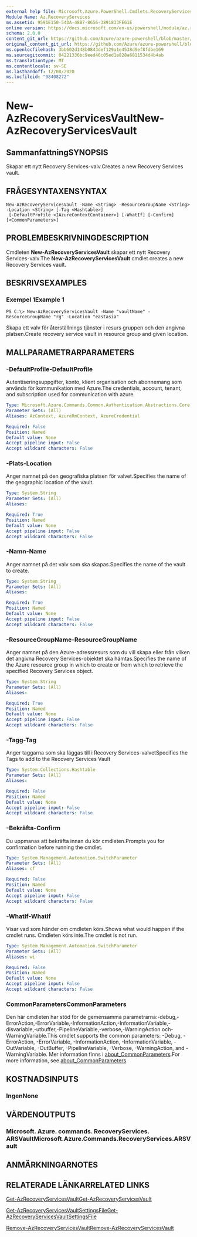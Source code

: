 ```yaml
---
external help file: Microsoft.Azure.PowerShell.Cmdlets.RecoveryServices.dll-Help.xml
Module Name: Az.RecoveryServices
ms.assetid: 9591E150-54DA-48B7-8656-3891833FE61E
online version: https://docs.microsoft.com/en-us/powershell/module/az.recoveryservices/new-azrecoveryservicesvault
schema: 2.0.0
content_git_url: https://github.com/Azure/azure-powershell/blob/master/src/RecoveryServices/RecoveryServices/help/New-AzRecoveryServicesVault.md
original_content_git_url: https://github.com/Azure/azure-powershell/blob/master/src/RecoveryServices/RecoveryServices/help/New-AzRecoveryServicesVault.md
ms.openlocfilehash: 3bb602d148b0843def129a1e4538d9ef8fdbe169
ms.sourcegitcommit: 04221336bc9eed46c05ed1e828a6811534d4b4ab
ms.translationtype: MT
ms.contentlocale: sv-SE
ms.lasthandoff: 12/08/2020
ms.locfileid: "98408272"
---
```

# <span data-ttu-id="ff3ad-101">New-AzRecoveryServicesVault</span><span class="sxs-lookup"><span data-stu-id="ff3ad-101">New-AzRecoveryServicesVault</span></span>

## <span data-ttu-id="ff3ad-102">Sammanfattning</span><span class="sxs-lookup"><span data-stu-id="ff3ad-102">SYNOPSIS</span></span>
<span data-ttu-id="ff3ad-103">Skapar ett nytt Recovery Services-valv.</span><span class="sxs-lookup"><span data-stu-id="ff3ad-103">Creates a new Recovery Services vault.</span></span>

## <span data-ttu-id="ff3ad-104">FRÅGESYNTAXEN</span><span class="sxs-lookup"><span data-stu-id="ff3ad-104">SYNTAX</span></span>

```
New-AzRecoveryServicesVault -Name <String> -ResourceGroupName <String> -Location <String> [-Tag <Hashtable>]
 [-DefaultProfile <IAzureContextContainer>] [-WhatIf] [-Confirm] [<CommonParameters>]
```

## <span data-ttu-id="ff3ad-105">PROBLEMBESKRIVNING</span><span class="sxs-lookup"><span data-stu-id="ff3ad-105">DESCRIPTION</span></span>
<span data-ttu-id="ff3ad-106">Cmdleten **New-AzRecoveryServicesVault** skapar ett nytt Recovery Services-valv.</span><span class="sxs-lookup"><span data-stu-id="ff3ad-106">The **New-AzRecoveryServicesVault** cmdlet creates a new Recovery Services vault.</span></span>

## <span data-ttu-id="ff3ad-107">BESKRIVS</span><span class="sxs-lookup"><span data-stu-id="ff3ad-107">EXAMPLES</span></span>

### <span data-ttu-id="ff3ad-108">Exempel 1</span><span class="sxs-lookup"><span data-stu-id="ff3ad-108">Example 1</span></span>
```
PS C:\> New-AzRecoveryServicesVault -Name "vaultName" -ResourceGroupName "rg" -Location "eastasia"
```

<span data-ttu-id="ff3ad-109">Skapa ett valv för återställnings tjänster i resurs gruppen och den angivna platsen.</span><span class="sxs-lookup"><span data-stu-id="ff3ad-109">Create recovery service vault in resource group and given location.</span></span>

## <span data-ttu-id="ff3ad-110">MALLPARAMETRAR</span><span class="sxs-lookup"><span data-stu-id="ff3ad-110">PARAMETERS</span></span>

### <span data-ttu-id="ff3ad-111">-DefaultProfile</span><span class="sxs-lookup"><span data-stu-id="ff3ad-111">-DefaultProfile</span></span>
<span data-ttu-id="ff3ad-112">Autentiseringsuppgifter, konto, klient organisation och abonnemang som används för kommunikation med Azure.</span><span class="sxs-lookup"><span data-stu-id="ff3ad-112">The credentials, account, tenant, and subscription used for communication with azure.</span></span>

```yaml
Type: Microsoft.Azure.Commands.Common.Authentication.Abstractions.Core.IAzureContextContainer
Parameter Sets: (All)
Aliases: AzContext, AzureRmContext, AzureCredential

Required: False
Position: Named
Default value: None
Accept pipeline input: False
Accept wildcard characters: False
```

### <span data-ttu-id="ff3ad-113">-Plats</span><span class="sxs-lookup"><span data-stu-id="ff3ad-113">-Location</span></span>
<span data-ttu-id="ff3ad-114">Anger namnet på den geografiska platsen för valvet.</span><span class="sxs-lookup"><span data-stu-id="ff3ad-114">Specifies the name of the geographic location of the vault.</span></span>

```yaml
Type: System.String
Parameter Sets: (All)
Aliases:

Required: True
Position: Named
Default value: None
Accept pipeline input: False
Accept wildcard characters: False
```

### <span data-ttu-id="ff3ad-115">-Namn</span><span class="sxs-lookup"><span data-stu-id="ff3ad-115">-Name</span></span>
<span data-ttu-id="ff3ad-116">Anger namnet på det valv som ska skapas.</span><span class="sxs-lookup"><span data-stu-id="ff3ad-116">Specifies the name of the vault to create.</span></span>

```yaml
Type: System.String
Parameter Sets: (All)
Aliases:

Required: True
Position: Named
Default value: None
Accept pipeline input: False
Accept wildcard characters: False
```

### <span data-ttu-id="ff3ad-117">-ResourceGroupName</span><span class="sxs-lookup"><span data-stu-id="ff3ad-117">-ResourceGroupName</span></span>
<span data-ttu-id="ff3ad-118">Anger namnet på den Azure-adressresurs som du vill skapa eller från vilken det angivna Recovery Services-objektet ska hämtas.</span><span class="sxs-lookup"><span data-stu-id="ff3ad-118">Specifies the name of the Azure resource group in which to create or from which to retrieve the specified Recovery Services object.</span></span>

```yaml
Type: System.String
Parameter Sets: (All)
Aliases:

Required: True
Position: Named
Default value: None
Accept pipeline input: False
Accept wildcard characters: False
```

### <span data-ttu-id="ff3ad-119">-Tagg</span><span class="sxs-lookup"><span data-stu-id="ff3ad-119">-Tag</span></span>

<span data-ttu-id="ff3ad-120">Anger taggarna som ska läggas till i Recovery Services-valvet</span><span class="sxs-lookup"><span data-stu-id="ff3ad-120">Specifies the Tags to add to the Recovery Services Vault</span></span>

```yaml
Type: System.Collections.Hashtable
Parameter Sets: (All)
Aliases:

Required: False
Position: Named
Default value: None
Accept pipeline input: False
Accept wildcard characters: False
```

### <span data-ttu-id="ff3ad-121">-Bekräfta</span><span class="sxs-lookup"><span data-stu-id="ff3ad-121">-Confirm</span></span>
<span data-ttu-id="ff3ad-122">Du uppmanas att bekräfta innan du kör cmdleten.</span><span class="sxs-lookup"><span data-stu-id="ff3ad-122">Prompts you for confirmation before running the cmdlet.</span></span>

```yaml
Type: System.Management.Automation.SwitchParameter
Parameter Sets: (All)
Aliases: cf

Required: False
Position: Named
Default value: None
Accept pipeline input: False
Accept wildcard characters: False
```

### <span data-ttu-id="ff3ad-123">-WhatIf</span><span class="sxs-lookup"><span data-stu-id="ff3ad-123">-WhatIf</span></span>
<span data-ttu-id="ff3ad-124">Visar vad som händer om cmdleten körs.</span><span class="sxs-lookup"><span data-stu-id="ff3ad-124">Shows what would happen if the cmdlet runs.</span></span> <span data-ttu-id="ff3ad-125">Cmdleten körs inte.</span><span class="sxs-lookup"><span data-stu-id="ff3ad-125">The cmdlet is not run.</span></span>

```yaml
Type: System.Management.Automation.SwitchParameter
Parameter Sets: (All)
Aliases: wi

Required: False
Position: Named
Default value: None
Accept pipeline input: False
Accept wildcard characters: False
```

### <span data-ttu-id="ff3ad-126">CommonParameters</span><span class="sxs-lookup"><span data-stu-id="ff3ad-126">CommonParameters</span></span>
<span data-ttu-id="ff3ad-127">Den här cmdleten har stöd för de gemensamma parametrarna:-debug,-ErrorAction,-ErrorVariable,-InformationAction,-InformationVariable,-disvariable,-utbuffer,-PipelineVariable,-verbose,-WarningAction och-WarningVariable.</span><span class="sxs-lookup"><span data-stu-id="ff3ad-127">This cmdlet supports the common parameters: -Debug, -ErrorAction, -ErrorVariable, -InformationAction, -InformationVariable, -OutVariable, -OutBuffer, -PipelineVariable, -Verbose, -WarningAction, and -WarningVariable.</span></span> <span data-ttu-id="ff3ad-128">Mer information finns i [about_CommonParameters](http://go.microsoft.com/fwlink/?LinkID=113216).</span><span class="sxs-lookup"><span data-stu-id="ff3ad-128">For more information, see [about_CommonParameters](http://go.microsoft.com/fwlink/?LinkID=113216).</span></span>

## <span data-ttu-id="ff3ad-129">KOSTNADS</span><span class="sxs-lookup"><span data-stu-id="ff3ad-129">INPUTS</span></span>

### <span data-ttu-id="ff3ad-130">Ingen</span><span class="sxs-lookup"><span data-stu-id="ff3ad-130">None</span></span>

## <span data-ttu-id="ff3ad-131">VÄRDEN</span><span class="sxs-lookup"><span data-stu-id="ff3ad-131">OUTPUTS</span></span>

### <span data-ttu-id="ff3ad-132">Microsoft. Azure. commands. RecoveryServices. ARSVault</span><span class="sxs-lookup"><span data-stu-id="ff3ad-132">Microsoft.Azure.Commands.RecoveryServices.ARSVault</span></span>

## <span data-ttu-id="ff3ad-133">ANMÄRKNINGAR</span><span class="sxs-lookup"><span data-stu-id="ff3ad-133">NOTES</span></span>

## <span data-ttu-id="ff3ad-134">RELATERADE LÄNKAR</span><span class="sxs-lookup"><span data-stu-id="ff3ad-134">RELATED LINKS</span></span>

[<span data-ttu-id="ff3ad-135">Get-AzRecoveryServicesVault</span><span class="sxs-lookup"><span data-stu-id="ff3ad-135">Get-AzRecoveryServicesVault</span></span>](./Get-AzRecoveryServicesVault.md)

[<span data-ttu-id="ff3ad-136">Get-AzRecoveryServicesVaultSettingsFile</span><span class="sxs-lookup"><span data-stu-id="ff3ad-136">Get-AzRecoveryServicesVaultSettingsFile</span></span>](./Get-AzRecoveryServicesVaultSettingsFile.md)

[<span data-ttu-id="ff3ad-137">Remove-AzRecoveryServicesVault</span><span class="sxs-lookup"><span data-stu-id="ff3ad-137">Remove-AzRecoveryServicesVault</span></span>](./Remove-AzRecoveryServicesVault.md)


